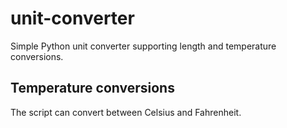 # unit-converter
Simple Python unit converter supporting length and temperature conversions.

## Temperature conversions

The script can convert between Celsius and Fahrenheit.
